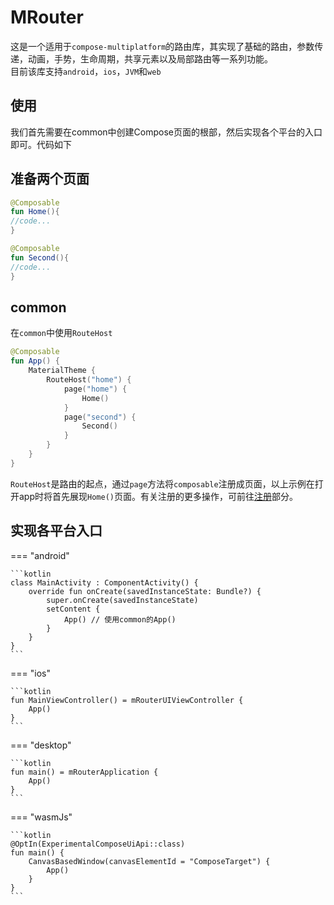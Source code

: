 # MRouter

这是一个适用于`compose-multiplatform`的路由库，其实现了基础的路由，参数传递，动画，手势，生命周期，共享元素以及局部路由等一系列功能。<br>
目前该库支持`android`，`ios`，`JVM`和`web`


## 使用

我们首先需要在common中创建Compose页面的根部，然后实现各个平台的入口即可。代码如下

## 准备两个页面
```kotlin
@Composable
fun Home(){
//code...
}

@Composable
fun Second(){
//code...
}
```

## common
在`common`中使用`RouteHost`

```kotlin
@Composable
fun App() {
    MaterialTheme {
        RouteHost("home") {
            page("home") {
                Home()
            }
            page("second") {
                Second()
            }
        }
    }
}
```

`RouteHost`是路由的起点，通过`page`方法将`composable`注册成页面，以上示例在打开app时将首先展现`Home()`页面。有关注册的更多操作，可前往[注册](https://erolc.github.io/MRouter/route/register.html)部分。
## 实现各平台入口

=== "android"

    ```kotlin
    class MainActivity : ComponentActivity() {
        override fun onCreate(savedInstanceState: Bundle?) {
            super.onCreate(savedInstanceState)
            setContent {
                App() // 使用common的App()
            }
        }
    }
    ```
=== "ios"

    ```kotlin
    fun MainViewController() = mRouterUIViewController {
        App()
    }
    ```

=== "desktop"

    ```kotlin
    fun main() = mRouterApplication {
        App()
    }
    ```

=== "wasmJs"

    ```kotlin
    @OptIn(ExperimentalComposeUiApi::class)
    fun main() {
        CanvasBasedWindow(canvasElementId = "ComposeTarget") {
            App()
        }
    }
    ```